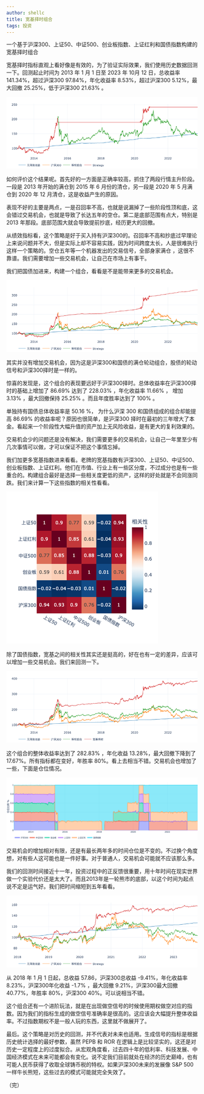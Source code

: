```yaml
---
author: shellc
title: 宽基择时组合
tags: 投资
---
```


一个基于沪深300、上证50、中证500、创业板指数、上证红利和国债指数构建的宽基择时组合

<!--more-->

宽基择时指标直观上看好像是有效的，为了验证实际效果，我们使用历史数据回测一下。回测起止时间为 2013 年 1 月 1 日至 2023 年 10月 12 日，总收益率 141.34%，超过沪深300 97.84%，年化收益率 8.53%，超过沪深300 5.12%，最大回撤 25.25%，低于沪深300 21.63% 。

![沪深300 择时回测结果](/assets/images/posts/202310/csi300_bt_1.png)


如何评价这个结果呢。首先好的一方面是正确率较高，抓住了两段行情主升阶段。一段是 2013 年开始的满仓到 2015 年 6 月份的清仓，另一段是 2020 年 5 月满仓到 2020 年 12 月清仓，这是收益产生的原因。

表现不好的主要是两点，一是召回率不高，也就是说漏掉了一些阶段性顶和底，这会错过交易机会，也就是导致了长达五年的空仓。第二是底部范围有点大，特别是 2013 年那段。底部范围大就会导致提前抄底，经历更大的回撤。

从绩效指标看，这个策略是好于买入持有沪深300的。召回率不高和抄底过早理论上来说问题并不大，但是实际上却不容易实践，因为时间跨度太长，人是很难执行这样一个策略的。空仓五年等一个机器发出的交易信号，全部身家满仓 ，这很不靠谱。我们需要增加一些交易机会，让自己在市场上有事干。

我们把国债加进来，构建一个组合，看看是不是能带来更多的交易机会。

![沪深300+国债ETF 择时回测结果](/assets/images/posts/202310/csi300_rf_bt.png)

其实并没有增加交易机会，因为这是沪深300和国债的满仓轮动组合，股债的轮动信号和沪深300择时是一样的。

惊喜的发现是，这个组合的表现要远好于沪深300择时。总体收益率在沪深300择时的基础上增加了 86.69% 达到了 228.03% ，年化收益率 11.66% ， 增加 3.13% ，最大回撤保持 25.25% 。而且年度胜率达到了 100% 。

单独持有国债总体收益率是 50.16 %， 为什么沪深 300 和国债组成的组合却能提高 86.69% 的收益率呢？原因也很简单，是沪深300 择时在最初的三年增大了本金。看起来一个阶段性大幅升值的资产加上无风险收益，是有更大的复利效果的。

交易机会少的问题还是没有解决，我们需要更多的交易机会，让自己一年里至少有几次事情可以做，才可以保证不把这个事情忘掉。

我们加更多宽基指数进来看看。老牌的宽基指数有沪深300、上证50、中证500、创业板指数、上证红利。他们在市值、行业上有一些区分度，不过成分也是有一些重合的。构建组合最好是选择一些相关度更低的资产，这样的好处就是不会同涨同跌。我们来计算一下这些指数的相关性看看。

![宽基指数相关性](/assets/images/posts/202310/index_corr.png)

除了国债指数，宽基之间的相关性其实还是挺高的，好在也有一定的差异，应该可以增加一些交易机会。我们来回测一下。

![宽基择时回测结果](/assets/images/posts/202310/idx_timing_2013.png)


这个组合的整体收益率达到了 282.83% ，年化收益 13.28%，最大回撤下降到了 17.67%。所有指标都在变好，年胜率 80%。看上去相当不错。交易机会也增加了一些，下面是仓位情况。

![宽基择时仓位](/assets/images/posts/202310/idx_timing_pos.png)

交易机会的增加相对有限，还是有最长两年多的时间仓位是不变的。不过换个角度想，对有些人这可能也是一件好事。对于普通人，交易机会可能就不应该那么多。

我们的回测时间接近十一年，投资过程中的正反馈很重要，用十年时间在现实世界做一个实验代价还是太大了。而且2013年是一轮熊市的底部，以这个时间为起点说不定是运气好。我们把时间缩短到五年看看。

![宽基择时回测结果](/assets/images/posts/202310/idx_timing_2018.png)

从 2018 年 1 月 1 日起，总收益 57.86，沪深300总收益 -9.41%，年化收益率 8.23%，沪深300年化收益 -1.7% ，最大回撤 9.21%，沪深300最大回撤 40.77%，年胜率 80%，沪深300 40%。可以说相当不错。

这个组合还有一个进阶玩法，就是在出现做空信号的时候使用期权做空对应的指数。因为我们的指标生成的做空信号准确率是很高的。这应该会大幅提升整体收益率。不过指数期权不是一般人玩的东西，这里就不做展开了。


最后。这个策略是对历史的回测，并不代表对未来也适用。生成信号的指标是根据历史统计选择的最好参数，虽然 PEPB 和 ROR 在逻辑上是比较坚实的，这还是对历史一定程度上的过度拟合。从宏观角度看，过去四十年的低利率、科技发展、中国经济模式在未来可能都会有变化。说不定我们目前就处在经济的历史巅峰，也有可能人民币获得了收取全球铸币税的特权。如果沪深300未来的发展像 S&P 500一样牛长熊短，这些过去的模式可能就完全失效了。

（完）



